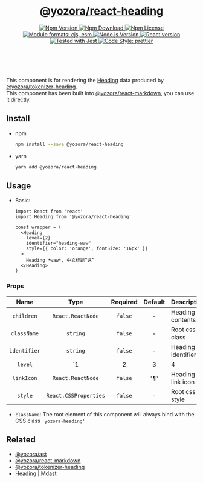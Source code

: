 <header>
  <h1 align="center">
    <a href="https://github.com/yozorajs/yozora-react/tree/main/packages/heading#readme">@yozora/react-heading</a>
  </h1>
  <div align="center">
    <a href="https://www.npmjs.com/package/@yozora/react-heading">
      <img
        alt="Npm Version"
        src="https://img.shields.io/npm/v/@yozora/react-heading.svg"
      />
    </a>
    <a href="https://www.npmjs.com/package/@yozora/react-heading">
      <img
        alt="Npm Download"
        src="https://img.shields.io/npm/dm/@yozora/react-heading.svg"
      />
    </a>
    <a href="https://www.npmjs.com/package/@yozora/react-heading">
      <img
        alt="Npm License"
        src="https://img.shields.io/npm/l/@yozora/react-heading.svg"
      />
    </a>
    <a href="#install">
      <img
        alt="Module formats: cjs, esm"
        src="https://img.shields.io/badge/module_formats-cjs%2C%20esm-green.svg"
      />
    </a>
    <a href="https://github.com/nodejs/node">
      <img
        alt="Node.js Version"
        src="https://img.shields.io/node/v/@yozora/react-heading"
      />
    </a>
    <a href="https://github.com/facebook/react">
      <img
        alt="React version"
        src="https://img.shields.io/npm/dependency-version/@yozora/react-heading/peer/react"
      />
    </a>
    <a href="https://github.com/facebook/jest">
      <img
        alt="Tested with Jest"
        src="https://img.shields.io/badge/tested_with-jest-9c465e.svg"
      />
    </a>
    <a href="https://github.com/prettier/prettier">
      <img
        alt="Code Style: prettier"
        src="https://img.shields.io/badge/code_style-prettier-ff69b4.svg?style=flat-square"
      />
    </a>
  </div>
</header>
<br/>

This component is for rendering the [Heading][@yozora/ast] data produced by
[@yozora/tokenizer-heading][].\
This component has been built into [@yozora/react-markdown][], you can use it directly.


## Install

* npm

  ```bash
  npm install --save @yozora/react-heading
  ```

* yarn

  ```bash
  yarn add @yozora/react-heading
  ```

## Usage

* Basic:

  ```tsx
  import React from 'react'
  import Heading from '@yozora/react-heading'

  const wrapper = (
    <Heading
      level={2}
      identifier="heading-waw"
      style={{ color: 'orange', fontSize: '16px' }}
    >
      Heading *waw*, 中文标题“这”
    </Heading>
  )
  ```

### Props

Name          | Type                  | Required  | Default | Description
:------------:|:---------------------:|:---------:|:-------:|:-------------
`children`    | `React.ReactNode`     | `false`   | -       | Heading contents
`className`   | `string`              | `false`   | -       | Root css class
`identifier`  | `string`              | `false`   | -       | Heading identifier
`level`       | `1|2|3|4|5|6`         | `true`    | -       | Heading level
`linkIcon`    | `React.ReactNode`     | `false`   | `'¶'`   | Heading link icon
`style`       | `React.CSSProperties` | `false`   | -       | Root css style

* `className`: The root element of this component will always bind with the
  CSS class `'yozora-heading'`


## Related

* [@yozora/ast][]
* [@yozora/react-markdown][]
* [@yozora/tokenizer-heading][]
* [Heading | Mdast][mdast]


[@yozora/ast]: https://www.npmjs.com/package/@yozora/ast#heading
[@yozora/react-markdown]: https://www.npmjs.com/package/@yozora/react-markdown
[@yozora/tokenizer-heading]: https://www.npmjs.com/package/@yozora/tokenizer-heading
[mdast]: https://github.com/syntax-tree/mdast#heading
